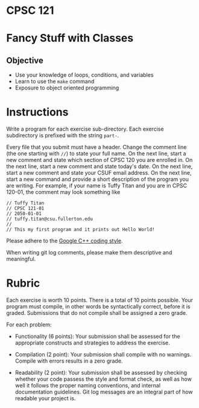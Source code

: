 # CPSC 121
# Fancy Stuff with Classes

## Objective
* Use your knowledge of loops, conditions, and variables
* Learn to use the `make` command
* Exposure to object oriented programming

# Instructions
Write a program for each exercise sub-directory. Each exercise subdirectory is prefixed with the string `part-`.

Every file that you submit must have a header. Change the comment line (the one starting with ```//```) to state your full name. On the next line, start a new comment and state which section of CPSC 120 you are enrolled in. On the next line, start a new comment and state today's date. On the next line, start a new comment and state your CSUF email address. On the next line, start a new command and provide a short description of the program you are writing. For example, if your name is Tuffy Titan and you are in CPSC 120-01, the comment may look something like
  ```
  // Tuffy Titan
  // CPSC 121-01
  // 2050-01-01
  // tuffy.titan@csu.fullerton.edu
  //
  // This my first program and it prints out Hello World!
  ```

Please adhere to the [Google C++ coding style](https://google.github.io/styleguide/cppguide.html).

When writing git log comments, please make them descriptive and meaningful.

# Rubric
Each exercise is worth 10 points. There is a total of 10 points possible. Your program must compile, in other words be syntactically correct, before it is graded. Submissions that do not compile shall be assigned a zero grade. 

For each problem:

* Functionality (6 points): Your submission shall be assessed for the appropriate constructs and strategies to address the exercise.

* Compilation (2 point): Your submission shall compile with no warnings. Compile with errors results in a zero grade.

* Readability (2 point): Your submission shall be assessed by checking whether your code passess the style and format check, as well as how well it follows the proper naming conventions, and internal documentation guidelines. Git log messages are an integral part of how readable your project is.
